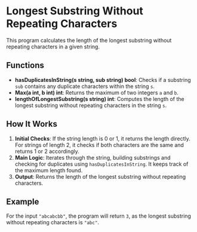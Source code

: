 # Longest Substring Without Repeating Characters

This program calculates the length of the longest substring without repeating characters in a given string.

## Functions

- **hasDuplicatesInString(s string, sub string) bool**: Checks if a substring `sub` contains any duplicate characters within the string `s`.
- **Max(a int, b int) int**: Returns the maximum of two integers `a` and `b`.
- **lengthOfLongestSubstring(s string) int**: Computes the length of the longest substring without repeating characters in the string `s`.

## How It Works

1. **Initial Checks**: If the string length is 0 or 1, it returns the length directly. For strings of length 2, it checks if both characters are the same and returns 1 or 2 accordingly.
2. **Main Logic**: Iterates through the string, building substrings and checking for duplicates using `hasDuplicatesInString`. It keeps track of the maximum length found.
3. **Output**: Returns the length of the longest substring without repeating characters.

## Example

For the input `"abcabcbb"`, the program will return `3`, as the longest substring without repeating characters is `"abc"`.
